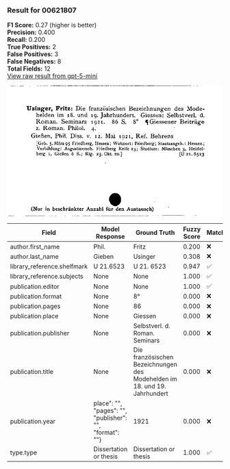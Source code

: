 ### Result for 00621807
**F1 Score:** 0.27 (higher is better)<br>**Precision:** 0.400<br>**Recall:** 0.200<br>**True Positives:** 2<br>**False Positives:** 3<br>**False Negatives:** 8<br>**Total Fields:** 12<br>[View raw result from gpt-5-mini](https://github.com/RISE-UNIBAS/humanities_data_benchmark/blob/main/results/2025-10-01/T0166/request_T0166_00621807.json)

<img src="https://github.com/RISE-UNIBAS/humanities_data_benchmark/blob/main/benchmarks/zettelkatalog/images/00621807.jpg?raw=true" alt="00621807" width="600px">

| Field | Model Response | Ground Truth | Fuzzy Score | Match |
|-------|----------------|--------------|-------------|-------|
| author.first_name | Phil. | Fritz | 0.200 | ❌ |
| author.last_name | Gieben | Usinger | 0.308 | ❌ |
| library_reference.shelfmark | U 21.6523 | U 21. 6523 | 0.947 | ✅ |
| library_reference.subjects | None | None | 1.000 | ✅ |
| publication.editor | None | None | 1.000 | ✅ |
| publication.format | None | 8° | 0.000 | ❌ |
| publication.pages | None | 86 | 0.000 | ❌ |
| publication.place | None | Giessen | 0.000 | ❌ |
| publication.publisher | None | Selbstverl. d. Roman. Seminars | 0.000 | ❌ |
| publication.title | None | Die französischen Bezeichnungen des Modehelden im 18. und 19. Jahrhundert | 0.000 | ❌ |
| publication.year | place": "", "pages": "", "publisher": "", "format": ""} | 1921 | 0.000 | ❌ |
| type.type | Dissertation or thesis | Dissertation or thesis | 1.000 | ✅ |
